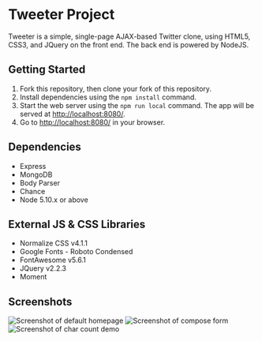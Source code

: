 # Tweeter Project

Tweeter is a simple, single-page AJAX-based Twitter clone, using HTML5, CSS3, and JQuery on the front end. The back end is powered by NodeJS.

## Getting Started

1. Fork this repository, then clone your fork of this repository.
2. Install dependencies using the `npm install` command.
3. Start the web server using the `npm run local` command. The app will be served at <http://localhost:8080/>.
4. Go to <http://localhost:8080/> in your browser.

## Dependencies

- Express
- MongoDB
- Body Parser
- Chance
- Node 5.10.x or above

## External JS & CSS Libraries

- Normalize CSS v4.1.1
- Google Fonts - Roboto Condensed
- FontAwesome v5.6.1
- JQuery v2.2.3
- Moment

## Screenshots

![Screenshot of default homepage](https://github.com/ratofkryll/tweeter/blob/dev/final-refactor/docs/tweeter-default.png?raw=true)
![Screenshot of compose form](https://github.com/ratofkryll/tweeter/blob/dev/final-refactor/docs/tweeter-compose.png?raw=true)
![Screenshot of char count demo](https://github.com/ratofkryll/tweeter/blob/dev/final-refactor/docs/tweeter-charcount-demo.png?raw=true)
